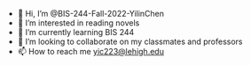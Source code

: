 - 👋 Hi, I’m @BIS-244-Fall-2022-YilinChen
- 👀 I’m interested in reading novels
- 🌱 I’m currently learning BIS 244
- 💞️ I’m looking to collaborate on my classmates and professors
- 📫 How to reach me yic223@lehigh.edu

<!---
BIS-244-Fall-2022-YilinChen/BIS-244-Fall-2022-YilinChen is a ✨ special ✨ repository because its `README.md` (this file) appears on your GitHub profile.
You can click the Preview link to take a look at your changes.
--->
